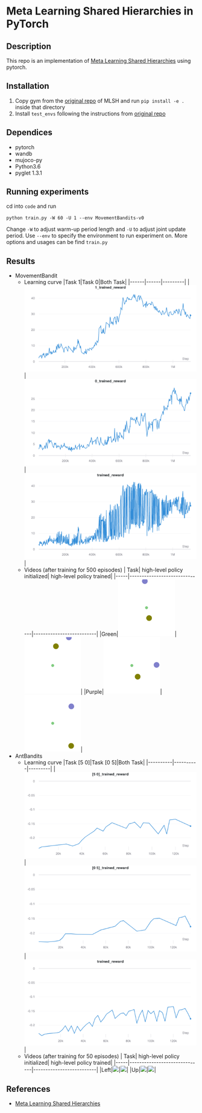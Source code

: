 # Meta Learning Shared Hierarchies in PyTorch

## Description

This repo is an implementation of [Meta Learning Shared Hierarchies](https://arxiv.org/abs/1710.09767) using pytorch.

## Installation

1. Copy gym from the [original repo](https://github.com/openai/mlsh) of MLSH and run `pip install -e .` inside that directory
2. Install `test_envs` following the instructions from [original repo](https://github.com/openai/mlsh)

## Dependices

- pytorch
- wandb
- mujoco-py
- Python3.6
- pyglet 1.3.1

## Running experiments

cd into `code` and run
```
python train.py -W 60 -U 1 --env MovementBandits-v0
```
Change `-W` to adjust warm-up period length and `-U` to adjust joint update period. Use `--env` to specify the environment to run experiment on. More options and usages can be find `train.py`  

## Results
- MovementBandit
  - Learning curve
    |Task 1|Task 0|Both Task|
    |------|------|---------|
    |![](assets/1_trained_reward_mb.png)|![](assets/0_trained_reward_mb.png)|![](assets/trained_reward_mb.png)|
  - Videos (after training for 500 episodes)
    | Task| high-level policy initialized| high-level policy trained| 
    |-----|------------------------------|--------------------------|
    |Green|<img src="assets/pretrain-video-0.gif" width="150">|<img src="assets/after-warmup-video-0.gif" width="150">|
    |Purple|<img src="assets/pretrain-video-1.gif" width="150">|<img src="assets/after-warmup-video-1.gif" width="150">|
- AntBandits
  - Learning curve
    |Task [5 0]|Task [0 5]|Both Task|
    |----------|----------|---------|
    |![](assets/50_trained_reward.png)|![](assets/05_trained_reward.png)|![](assets/trained_reward_ab.png)|
  - Videos (after training for 50 episodes)
    | Task| high-level policy initialized| high-level policy trained| 
    |-----|------------------------------|--------------------------|
    |Left|<img src="assets/pretrain-video-50.gif" width="150">|<img src="assets/warmup-video-50.gif" width="150">|
    |Up|<img src="assets/pretrain-video-05.gif" width="150">|<img src="assets/warmup-video-05.gif" width="150">|


## References
- [Meta Learning Shared Hierarchies](https://arxiv.org/abs/1710.09767)